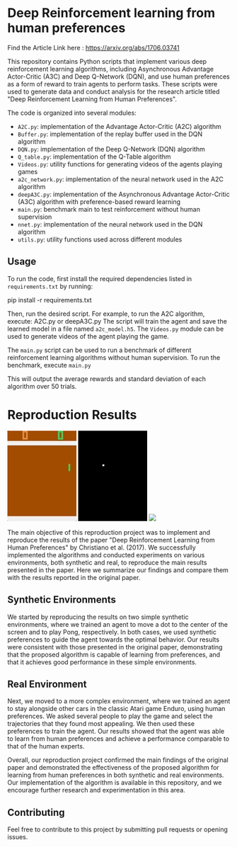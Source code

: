 # Deep Reinforcement learning from human preferences

Find the Article Link here : https://arxiv.org/abs/1706.03741

This repository contains Python scripts that implement various deep reinforcement learning algorithms, including Asynchronous Advantage Actor-Critic (A3C) and Deep Q-Network (DQN), and use human preferences as a form of reward to train agents to perform tasks. These scripts were used to generate data and conduct analysis for the research article titled "Deep Reinforcement Learning from Human Preferences".

The code is organized into several modules:

- `A2C.py`: implementation of the Advantage Actor-Critic (A2C) algorithm
- `Buffer.py`: implementation of the replay buffer used in the DQN algorithm
- `DQN.py`: implementation of the Deep Q-Network (DQN) algorithm
- `Q_table.py`: implementation of the Q-Table algorithm
- `Videos.py`: utility functions for generating videos of the agents playing games
- `a2c_network.py`: implementation of the neural network used in the A2C algorithm
- `deepA3C.py`: implementation of the Asynchronous Advantage Actor-Critic (A3C) algorithm with preference-based reward learning
- `main.py`: benchmark main to test reinforcement without human supervision
- `nnet.py`: implementation of the neural network used in the DQN algorithm
- `utils.py`: utility functions used across different modules

## Usage

To run the code, first install the required dependencies listed in `requirements.txt` by running:

pip install -r requirements.txt

Then, run the desired script. For example, to run the A2C algorithm, execute: A2C.py or deepA3C.py
The script will train the agent and save the learned model in a file named `a2c_model.h5`. The `Videos.py` module can be used to generate videos of the agent playing the game.

The `main.py` script can be used to run a benchmark of different reinforcement learning algorithms without human supervision. To run the benchmark, execute `main.py`


This will output the average rewards and standard deviation of each algorithm over 50 trials.

# Reproduction Results
![](results/pong.gif)
![](results/moving.gif)
![](result/enduro.gif)

The main objective of this reproduction project was to implement and reproduce the results of the paper "Deep Reinforcement Learning from Human Preferences" by Christiano et al. (2017). We successfully implemented the algorithms and conducted experiments on various environments, both synthetic and real, to reproduce the main results presented in the paper. Here we summarize our findings and compare them with the results reported in the original paper.

## Synthetic Environments
We started by reproducing the results on two simple synthetic environments, where we trained an agent to move a dot to the center of the screen and to play Pong, respectively. In both cases, we used synthetic preferences to guide the agent towards the optimal behavior. Our results were consistent with those presented in the original paper, demonstrating that the proposed algorithm is capable of learning from preferences, and that it achieves good performance in these simple environments.

## Real Environment
Next, we moved to a more complex environment, where we trained an agent to stay alongside other cars in the classic Atari game Enduro, using human preferences. We asked several people to play the game and select the trajectories that they found most appealing. We then used these preferences to train the agent. Our results showed that the agent was able to learn from human preferences and achieve a performance comparable to that of the human experts.

Overall, our reproduction project confirmed the main findings of the original paper and demonstrated the effectiveness of the proposed algorithm for learning from human preferences in both synthetic and real environments. Our implementation of the algorithm is available in this repository, and we encourage further research and experimentation in this area.


## Contributing

Feel free to contribute to this project by submitting pull requests or opening issues.




